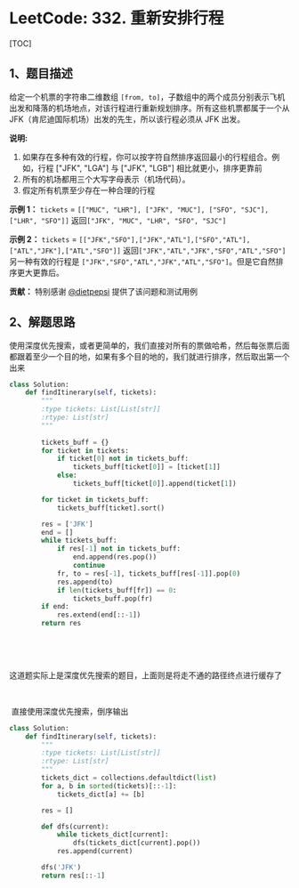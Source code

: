 # LeetCode: 332. 重新安排行程

[TOC]

## 1、题目描述

给定一个机票的字符串二维数组 `[from, to]`，子数组中的两个成员分别表示飞机出发和降落的机场地点，对该行程进行重新规划排序。所有这些机票都属于一个从JFK（肯尼迪国际机场）出发的先生，所以该行程必须从 JFK 出发。

**说明:**

1. 如果存在多种有效的行程，你可以按字符自然排序返回最小的行程组合。例如，行程 ["JFK", "LGA"] 与 ["JFK", "LGB"] 相比就更小，排序更靠前
2. 所有的机场都用三个大写字母表示（机场代码）。
3. 假定所有机票至少存在一种合理的行程

 

**示例 1：**
`tickets` = `[["MUC", "LHR"], ["JFK", "MUC"], ["SFO", "SJC"], ["LHR", "SFO"]]`
返回`["JFK", "MUC", "LHR", "SFO", "SJC"]`

**示例 2：**
`tickets` = `[["JFK","SFO"],["JFK","ATL"],["SFO","ATL"],["ATL","JFK"],["ATL","SFO"]]`
返回`["JFK","ATL","JFK","SFO","ATL","SFO"]`
另一种有效的行程是 `["JFK","SFO","ATL","JFK","ATL","SFO"]`。但是它自然排序更大更靠后。

 

**贡献：**
特别感谢 [@dietpepsi](https://leetcode.com/discuss/user/dietpepsi) 提供了该问题和测试用例

## 2、解题思路

​	使用深度优先搜索，或者更简单的，我们直接对所有的票做哈希，然后每张票后面都跟着至少一个目的地，如果有多个目的地的，我们就进行排序，然后取出第一个出来

```python
class Solution:
    def findItinerary(self, tickets):
        """
        :type tickets: List[List[str]]
        :rtype: List[str]
        """
        
        tickets_buff = {}
        for ticket in tickets:
            if ticket[0] not in tickets_buff:
                tickets_buff[ticket[0]] = [ticket[1]]
            else:
                tickets_buff[ticket[0]].append(ticket[1])

        for ticket in tickets_buff:
            tickets_buff[ticket].sort()

        res = ['JFK']
        end = []
        while tickets_buff:
            if res[-1] not in tickets_buff:
                end.append(res.pop())
                continue
            fr, to = res[-1], tickets_buff[res[-1]].pop(0)
            res.append(to)
            if len(tickets_buff[fr]) == 0:
                tickets_buff.pop(fr)
        if end:
            res.extend(end[::-1])
        return res
        
        
```

​	

​	这道题实际上是深度优先搜索的题目，上面则是将走不通的路径终点进行缓存了

​	

​	直接使用深度优先搜索，倒序输出

```python
class Solution:
    def findItinerary(self, tickets):
        """
        :type tickets: List[List[str]]
        :rtype: List[str]
        """
        tickets_dict = collections.defaultdict(list)
        for a, b in sorted(tickets)[::-1]:
            tickets_dict[a] += [b]

        res = []

        def dfs(current):
            while tickets_dict[current]:
                dfs(tickets_dict[current].pop())
            res.append(current)

        dfs('JFK')
        return res[::-1]
```

